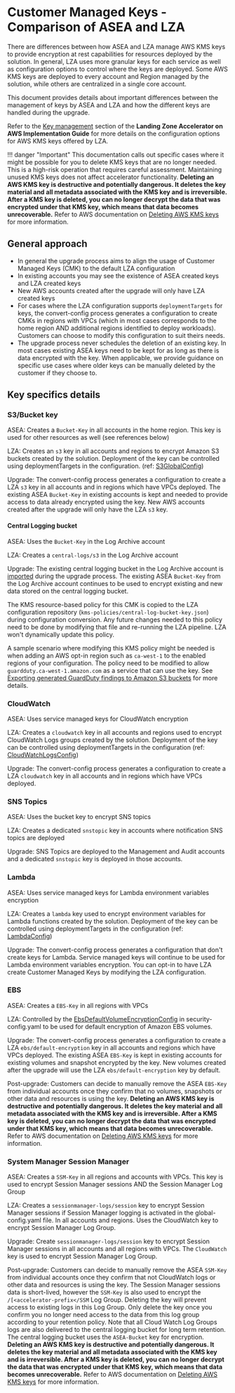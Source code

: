 # Customer Managed Keys - Comparison of ASEA and LZA

There are differences between how ASEA and LZA manage AWS KMS keys to provide encryption at rest capabilities for resources deployed by the solution. In general, LZA uses more granular keys for each service as well as configuration options to control where the keys are deployed. Some AWS KMS keys are deployed to every account and Region managed by the solution, while others are centralized in a single core account.

This document provides details about important differences between the management of keys by ASEA and LZA and how the different keys are handled during the upgrade.

Refer to the [Key management](https://docs.aws.amazon.com/solutions/latest/landing-zone-accelerator-on-aws/key-management.html) section of the **Landing Zone Accelerator on AWS Implementation Guide** for more details on the configuration options for AWS KMS keys offered by LZA.

!!! danger "Important"
    This documentation calls out specific cases where it might be possible for you to delete KMS keys that are no longer needed. This is a high-risk operation that requires careful assessment. Maintaining unused KMS keys does not affect accelerator functionality.
    **Deleting an AWS KMS key is destructive and potentially dangerous. It deletes the key material and all metadata associated with the KMS key and is irreversible. After a KMS key is deleted, you can no longer decrypt the data that was encrypted under that KMS key, which means that data becomes unrecoverable.** Refer to AWS documentation on [Deleting AWS KMS keys](https://docs.aws.amazon.com/kms/latest/developerguide/deleting-keys.html) for more information.

## General approach
- In general the upgrade process aims to align the usage of Customer Managed Keys (CMK) to the default LZA configuration
- In existing accounts you may see the existence of ASEA created keys and LZA created keys
- New AWS accounts created after the upgrade will only have LZA created keys
- For cases where the LZA configuration supports `deploymentTargets` for keys, the convert-config process generates a configuration to create CMKs in regions with VPCs (which in most cases corresponds to the home region AND additional regions identified to deploy workloads).  Customers can choose to modify this configuration to suit theirs needs.
- The upgrade process never schedules the deletion of an existing key. In most cases existing ASEA keys need to be kept for as long as there is data encrypted with the key. When applicable, we provide guidance on specific use cases where older keys can be manually deleted by the customer if they choose to.

## Key specifics details

### S3/Bucket key
ASEA: Creates a `Bucket-Key` in all accounts in the home region. This key is used for other resources as well (see references below)

LZA: Creates an `s3` key in all accounts and regions to encrypt Amazon S3 buckets created by the solution. Deployment of the key can be controlled using deploymentTargets in the configuration. (ref: [S3GlobalConfig](https://awslabs.github.io/landing-zone-accelerator-on-aws/latest/typedocs/latest/interfaces/___packages__aws_accelerator_config_lib_models_global_config.IS3GlobalConfig.html))

Upgrade: The convert-config process generates a configuration to create a LZA `s3` key in all accounts and in regions which have VPCs deployed. The existing ASEA `Bucket-Key` in existing accounts is kept and needed to provide access to data already encrypted using the key. New AWS accounts created after the upgrade will only have the LZA `s3` key.

#### Central Logging bucket
ASEA: Uses the `Bucket-Key` in the Log Archive account

LZA: Creates a `central-logs/s3` in the Log Archive account

Upgrade: The existing central logging bucket in the Log Archive account is [imported](https://awslabs.github.io/landing-zone-accelerator-on-aws/latest/typedocs/latest/interfaces/___packages__aws_accelerator_config_dist_config_lib_models_global_config.ICentralLogBucketConfig.html#importedBucket) during the upgrade process. The existing ASEA `Bucket-Key` from the Log Archive account continues to be used to encrypt existing and new data stored on the central logging bucket.

The KMS resource-based policy for this CMK is copied to the LZA configuration repository (`kms-policies/central-log-bucket-key.json`) during configuration conversion. Any future changes needed to this policy need to be done by modifying that file and re-running the LZA pipeline. LZA won't dynamically update this policy.

A sample scenario where modifying this KMS policy might be needed is when adding an AWS opt-in region such as `ca-west-1` to the enabled regions of your configuration. The policy need to be modified to allow `guardduty.ca-west-1.amazon.com` as a service that can use the key. See [Exporting generated GuardDuty findings to Amazon S3 buckets](https://docs.aws.amazon.com/guardduty/latest/ug/guardduty_exportfindings.html) for more details.

### CloudWatch
ASEA: Uses service managed keys for CloudWatch encryption

LZA: Creates a `cloudwatch` key in all accounts and regions used to encrypt CloudWatch Logs groups created by the solution. Deployment of the key can be controlled using deploymentTargets in the configuration (ref: [CloudWatchLogsConfig](https://awslabs.github.io/landing-zone-accelerator-on-aws/latest/typedocs/latest/interfaces/___packages__aws_accelerator_config_dist_config_lib_models_global_config.ICloudWatchLogsConfig.html#encryption))

Upgrade: The convert-config process generates a configuration to create a LZA `cloudwatch` key in all accounts and in regions which have VPCs deployed.

### SNS Topics
ASEA: Uses the bucket key to encrypt SNS topics

LZA: Creates a dedicated `snstopic` key in accounts where notification SNS topics are deployed

Upgrade: SNS Topics are deployed to the Management and Audit accounts and a dedicated `snstopic` key is deployed in those accounts.

### Lambda
ASEA: Uses service managed keys for Lambda environment variables encryption

LZA: Creates a `lambda` key used to encrypt environment variables for Lambda functions created by the solution. Deployment of the key can be controlled using deploymentTargets in the configuration (ref: [LambdaConfig](https://awslabs.github.io/landing-zone-accelerator-on-aws/latest/typedocs/latest/interfaces/___packages__aws_accelerator_config_lib_models_global_config.ILambdaConfig.html))

Upgrade: The convert-config process generates a configuration that don't create keys for Lambda. Service managed keys will continue to be used for Lambda environment variables encryption. You can opt-in to have LZA create Customer Managed Keys by modifying the LZA configuration.

### EBS
ASEA: Creates a `EBS-Key` in all regions with VPCs

LZA: Controlled by the [EbsDefaultVolumeEncryptionConfig](https://awslabs.github.io/landing-zone-accelerator-on-aws/latest/typedocs/latest/interfaces/___packages__aws_accelerator_config_dist_config_lib_models_security_config.IEbsDefaultVolumeEncryptionConfig.html) in security-config.yaml to be used for default encryption of Amazon EBS volumes.

Upgrade: The convert-config process generates a configuration to create a LZA `ebs/default-encryption` key in all accounts and regions which have VPCs deployed. The existing ASEA `EBS-Key` is kept in existing accounts for existing volumes and snapshot encrypted by the key. New volumes created after the upgrade will use the LZA `ebs/default-encryption` key by default.

Post-upgrade: Customers can decide to manually remove the ASEA `EBS-Key` from individual accounts once they confirm that no volumes, snapshots or other data and resources is using the key.  **Deleting an AWS KMS key is destructive and potentially dangerous. It deletes the key material and all metadata associated with the KMS key and is irreversible. After a KMS key is deleted, you can no longer decrypt the data that was encrypted under that KMS key, which means that data becomes unrecoverable.** Refer to AWS documentation on [Deleting AWS KMS keys](https://docs.aws.amazon.com/kms/latest/developerguide/deleting-keys.html) for more information.

### System Manager Session Manager
ASEA: Creates a `SSM-Key` in all regions and accounts with VPCs. This key is used to encrypt Session Manager sessions AND the Session Manager Log Group

LZA: Creates a `sessionmanager-logs/session` key to encrypt Session Manager sessions if Session Manager logging is activated in the global-config.yaml file. In all accounts and regions. Uses the CloudWatch key to encrypt Session Manager Log Group.

Upgrade: Create `sessionmanager-logs/session` key to encrypt Session Manager sessions in all accounts and all regions with VPCs. The `CloudWatch` key is used to encrypt Session Manager Log Group.

Post-upgrade: Customers can decide to manually remove the ASEA `SSM-Key` from individual accounts once they confirm that not CloudWatch logs or other data and resources is using the key. The Session Manager sessions data is short-lived, however the `SSM-Key` is also used to encrypt the `/[<accelerator-prefix</SSM` Log Group. Deleting the key will prevent access to existing logs in this Log Group. Only delete the key once you confirm you no longer need access to the data from this log group according to your retention policy. Note that all Cloud Watch Log Groups logs are also delivered to the central logging bucket for long term retention. The central logging bucket uses the `ASEA-Bucket` key for encryption. **Deleting an AWS KMS key is destructive and potentially dangerous. It deletes the key material and all metadata associated with the KMS key and is irreversible. After a KMS key is deleted, you can no longer decrypt the data that was encrypted under that KMS key, which means that data becomes unrecoverable.** Refer to AWS documentation on [Deleting AWS KMS keys](https://docs.aws.amazon.com/kms/latest/developerguide/deleting-keys.html) for more information.